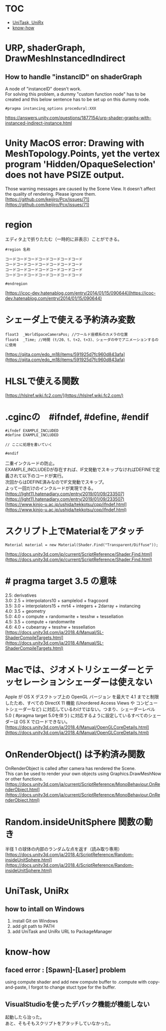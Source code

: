 # TOC
- [UniTask, UniRx](#unitask-unirx)
- [know-how](#know-how)

# URP, shaderGraph, DrawMeshInstancedIndirect
## How to handle "instancID" on shaderGraph
A node of "instanceID" doesn't work.  
For solving this problem, a dummy "custom function node" has to be created and this below sentence has to be set up on this dummy node.
```
#pragma instancing_options procedural:XXX
```
https://answers.unity.com/questions/1877154/urp-shader-graphs-with-instanced-indirect-instance.html


# Unity MacOS error: Drawing with MeshTopology.Points, yet the vertex program 'Hidden/OpaqueSelection' does not have PSIZE output.
Those warning messages are caused by the Scene View. It doesn't affect the quality of rendering. Please ignore them.  
[https://github.com/keijiro/Pcx/issues/71](https://github.com/keijiro/Pcx/issues/71)  

# region
エディタ上で折りたたむ（一時的に非表示）ことができる。
```
#region 名称

コードコードコードコードコードコードコード
コードコードコードコードコードコードコード
コードコードコードコードコードコードコード
コードコードコードコードコードコードコード

#endregion
```
[https://icoc-dev.hatenablog.com/entry/2014/01/15/090644](https://icoc-dev.hatenablog.com/entry/2014/01/15/090644)  

# シェーダ上で使える予約済み変数
```
float3	_WorldSpaceCameraPos; //ワールド座標系のカメラの位置
float4	_Time; //時間 (t/20、t、t×2、t×3)、シェーダの中でアニメーションするのに使用

```
[https://qiita.com/edo_m18/items/591925d7fc960d843afa](https://qiita.com/edo_m18/items/591925d7fc960d843afa)

# HLSLで使える関数
[https://hlslref.wiki.fc2.com/](https://hlslref.wiki.fc2.com/)  

# .cgincの　#ifndef, #define, #endif
```
#ifndef EXAMPLE_INCLUDED
#define EXAMPLE_INCLUDED

// ここに処理を書いていく

#endif
```
二重インクルードの防止。  
EXAMPLE_INCLUDEDが存在すれば、IF文発動でスキップなければDEFINEで定義されて以下のコードが実行。  
次回からはDEFINE済みなのでIF文発動でスキップ。  
よって一回だけのインクルードが実現できる。  
[https://light11.hatenadiary.com/entry/2019/01/09/233507](https://light11.hatenadiary.com/entry/2019/01/09/233507)  
[https://www.kinjo-u.ac.jp/ushida/tekkotsu/cpp/ifndef.html](https://www.kinjo-u.ac.jp/ushida/tekkotsu/cpp/ifndef.html) 

# スクリプト上でMaterialをアタッチ
```
Material material = new Material(Shader.Find("Transparent/Diffuse"));
```
[https://docs.unity3d.com/jp/current/ScriptReference/Shader.Find.html](https://docs.unity3d.com/jp/current/ScriptReference/Shader.Find.html)

# # pragma target 3.5 の意味
2.5: derivatives  
3.0: 2.5 + interpolators10 + samplelod + fragcoord  
3.5: 3.0 + interpolators15 + mrt4 + integers + 2darray + instancing  
4.0: 3.5 + geometry  
5.0: 4.0 + compute + randomwrite + tesshw + tessellation  
4.5: 3.5 + compute + randomwrite  
4.6: 4.0 + cubearray + tesshw + tessellation  
[https://docs.unity3d.com/ja/2018.4/Manual/SL-ShaderCompileTargets.html](https://docs.unity3d.com/ja/2018.4/Manual/SL-ShaderCompileTargets.html)

# Macでは、ジオメトリシェーダーとテッセレーションシェーダーは使えない
Apple が OS X デスクトップ上の OpenGL バージョン を最大で 4.1 までと制限したため、すべての DirectX 11 機能 (Unordered Access Views や コンピュートシェーダーなど) に対応しているわけではない。つまり、シェーダーレベル 5.0 ( #pragma target 5.0を伴う) に対応するように設定しているすべてのシェーダーは OS X でロードできない。
[https://docs.unity3d.com/ja/2018.4/Manual/OpenGLCoreDetails.html](https://docs.unity3d.com/ja/2018.4/Manual/OpenGLCoreDetails.html)

# OnRenderObject() は予約済み関数
OnRenderObject is called after camera has rendered the Scene.  
This can be used to render your own objects using Graphics.DrawMeshNow or other functions. 
[https://docs.unity3d.com/ja/current/ScriptReference/MonoBehaviour.OnRenderObject.html](https://docs.unity3d.com/ja/current/ScriptReference/MonoBehaviour.OnRenderObject.html)

# Random.insideUnitSphere 関数の動き
半径 1 の球体の内部のランダムな点を返す（読み取り専用）
[https://docs.unity3d.com/ja/2018.4/ScriptReference/Random-insideUnitSphere.html](https://docs.unity3d.com/ja/2018.4/ScriptReference/Random-insideUnitSphere.html)

# UniTask, UniRx
## how to intall on Windows
1. install Git on Windows
2. add git path to PATH
3. add UniTask and UniRx URL to PackageManager


# know-how
## faced error : [Spawn]-[Laser] problem
using compute shader and add new compute buffer to .compute with copy-and-paste,
I forgot to change stuct type for the buffer.

## VisualStudioを使ったデバック機能が機能しない
起動したら治った。  
あと、そもそもスクリプトをアタッチしていなかった。	